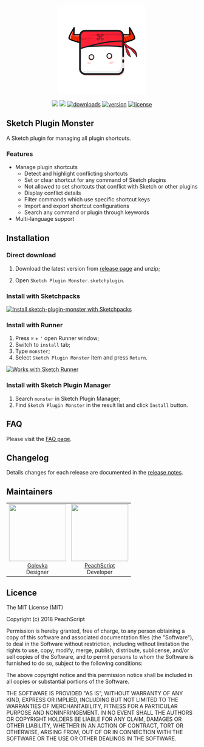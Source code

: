 <p align="center"><img width="234" src="https://raw.githubusercontent.com/PeachScript/sketch-plugin-monster/master/assets/logo.png"></p>

<p align="center">
  <a href="https://travis-ci.com/PeachScript/sketch-plugin-monster"><img src="https://img.shields.io/travis/PeachScript/sketch-plugin-monster/master.svg"></a>
  <a href="https://codecov.io/github/PeachScript/sketch-plugin-monster?branch=master"><img src="https://img.shields.io/codecov/c/github/PeachScript/sketch-plugin-monster/master.svg"></a>
  <a href="https://github.com/PeachScript/sketch-plugin-monster"><img src="https://img.shields.io/github/downloads/PeachScript/sketch-plugin-monster/total.svg" alt="downloads"></a>
  <a href="https://github.com/PeachScript/sketch-plugin-monster"><img src="https://img.shields.io/github/release/PeachScript/sketch-plugin-monster.svg" alt="version"></a>
  <a href="https://github.com/PeachScript/sketch-plugin-monster"><img src="https://img.shields.io/github/license/PeachScript/sketch-plugin-monster.svg" alt="license"></a>
</p>

## Sketch Plugin Monster
A Sketch plugin for managing all plugin shortcuts.

### Features

- Manage plugin shortcuts
  - Detect and highlight conflicting shortcuts
  - Set or clear shortcut for any command of Sketch plugins
  - Not allowed to set shortcuts that conflict with Sketch or other plugins
  - Display conflict details
  - Filter commands which use specific shortcut keys
  - Import and export shortcut configurations
  - Search any command or plugin through keywords
- Multi-language support

## Installation

### Direct download

1. Download the latest version from [release page](https://github.com/PeachScript/sketch-plugin-monster/releases) and unzip;

2. Open `Sketch Plugin Monster.sketchplugin`.

### Install with Sketchpacks

<a href="https://sketchpacks.com/PeachScript/sketch-plugin-monster/install"><img src="https://sketchpacks-com.s3.amazonaws.com/assets/badges/sketchpacks-badge-install.png" alt="Install sketch-plugin-monster with Sketchpacks" width="160"></a>

### Install with Runner

1. Press `⌘` + `'` open Runner window;
2. Switch to `install` tab;
3. Type `monster`;
4. Select `Sketch Plugin Monster` item and press `Return`.

<a href="https://bit.ly/SketchRunnerWebsite"><img src="https://bit.ly/RunnerBadgeBlue" alt="Works with Sketch Runner" width="160"></a>

### Install with Sketch Plugin Manager

1. Search `monster` in Sketch Plugin Manager;
2. Find `Sketch Plugin Monster` in the result list and click `Install` button.

## FAQ

Please visit the [FAQ page](https://github.com/PeachScript/sketch-plugin-monster/blob/master/doc/FAQ.md).

## Changelog

Details changes for each release are documented in the [release notes](https://github.com/PeachScript/sketch-plugin-monster/releases).

## Maintainers

<table>
  <tbody>
    <tr>
      <td align="center">
        <img width="150" height="150"
        src="https://avatars1.githubusercontent.com/u/25733842?v=3&s=150">
        <br>
        <a href="https://github.com/golevkadesign">Golevka</a>
        <br>
        Designer
      </td>
      <td align="center">
        <img width="150" height="150"
        src="https://avatars0.githubusercontent.com/u/5035925?v=3&s=150">
        <br>
        <a href="https://github.com/PeachScript">PeachScript</a>
        <br>
        Developer
      </td>
    </tr>
  <tbody>
</table>

## Licence

The MIT License (MIT)

Copyright (c) 2018 PeachScript

Permission is hereby granted, free of charge, to any person obtaining a copy
of this software and associated documentation files (the "Software"), to deal
in the Software without restriction, including without limitation the rights
to use, copy, modify, merge, publish, distribute, sublicense, and/or sell
copies of the Software, and to permit persons to whom the Software is
furnished to do so, subject to the following conditions:

The above copyright notice and this permission notice shall be included in all
copies or substantial portions of the Software.

THE SOFTWARE IS PROVIDED "AS IS", WITHOUT WARRANTY OF ANY KIND, EXPRESS OR
IMPLIED, INCLUDING BUT NOT LIMITED TO THE WARRANTIES OF MERCHANTABILITY,
FITNESS FOR A PARTICULAR PURPOSE AND NONINFRINGEMENT. IN NO EVENT SHALL THE
AUTHORS OR COPYRIGHT HOLDERS BE LIABLE FOR ANY CLAIM, DAMAGES OR OTHER
LIABILITY, WHETHER IN AN ACTION OF CONTRACT, TORT OR OTHERWISE, ARISING FROM,
OUT OF OR IN CONNECTION WITH THE SOFTWARE OR THE USE OR OTHER DEALINGS IN THE
SOFTWARE.
